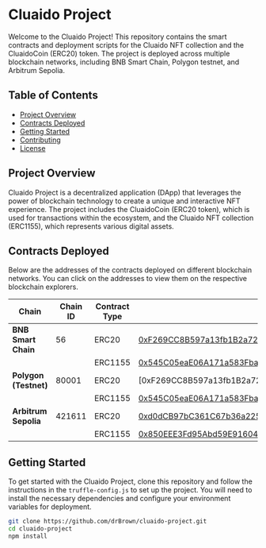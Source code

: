 # Cluaido Project

Welcome to the Cluaido Project! This repository contains the smart contracts and deployment scripts for the Cluaido NFT collection and the CluaidoCoin (ERC20) token. The project is deployed across multiple blockchain networks, including BNB Smart Chain, Polygon testnet, and Arbitrum Sepolia.

## Table of Contents

- [Project Overview](#project-overview)
- [Contracts Deployed](#contracts-deployed)
- [Getting Started](#getting-started)
- [Contributing](#contributing)
- [License](#license)

## Project Overview

Cluaido Project is a decentralized application (DApp) that leverages the power of blockchain technology to create a unique and interactive NFT experience. The project includes the CluaidoCoin (ERC20 token), which is used for transactions within the ecosystem, and the Cluaido NFT collection (ERC1155), which represents various digital assets.

## Contracts Deployed

Below are the addresses of the contracts deployed on different blockchain networks. You can click on the addresses to view them on the respective blockchain explorers.

| Chain                | Chain ID | Contract Type | Contract Address                                                                 |
|----------------------|----------|---------------|----------------------------------------------------------------------------------|
| **BNB Smart Chain**  | 56       | ERC20         | [0xF269CC8B597a13fb1B2a72Ce6F0C9677f89dd0ee](https://bscscan.com/address/0xF269CC8B597a13fb1B2a72Ce6F0C9677f89dd0ee) |
|                      |          | ERC1155       | [0x545C05eaE06A171a583Fbad43e9F065986a13fD2](https://bscscan.com/address/0x545C05eaE06A171a583Fbad43e9F065986a13fD2) |
| **Polygon (Testnet)** | 80001    | ERC20         | [0xF269CC8B597a13fb1B2a72Ce6F0C9677f89dd0ee]https://amoy.polygonscan.com/address/0xF269CC8B597a13fb1B2a72Ce6F0C9677f89dd0ee) |
|                      |          | ERC1155       | [0x545C05eaE06A171a583Fbad43e9F065986a13fD2](https://amoy.polygonscan.com/address/0x545C05eaE06A171a583Fbad43e9F065986a13fD2) |
| **Arbitrum Sepolia**  | 421611   | ERC20         | [0xd0dCB97bC361C67b36a2254eA31909499118E1FB](https://sepolia.arbiscan.io/address/0xd0dCB97bC361C67b36a2254eA31909499118E1FB) |
|                      |          | ERC1155       | [0x850EEE3Fd95Abd59E9160493f3E66112aC33EA97](https://sepolia.arbiscan.io/address/0x850EEE3Fd95Abd59E9160493f3E66112aC33EA97) |

## Getting Started

To get started with the Cluaido Project, clone this repository and follow the instructions in the `truffle-config.js` to set up the project. You will need to install the necessary dependencies and configure your environment variables for deployment.

```bash
git clone https://github.com/drBrown/cluaido-project.git
cd cluaido-project
npm install
